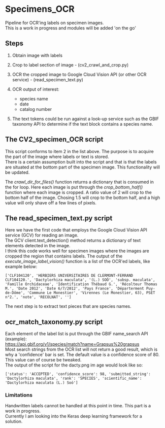 # Specimens_OCR
Pipeline for OCR'ing labels on specimen images.  
This is a work in progress and modules will be added 'on the go' 

## Steps

1. Obtain image with labels
2. Crop to label section of image - (cv2_crawl_and_crop.py)
3. OCR the cropped image to Google Cloud Vision API (or other OCR service) - (read_specimen_text.py)
4. OCR output of interest:
   - species name
   - date
   - catalog number
      
5. The text tokens could be run against a look-up service such as the GBIF taxonomy API to determine if the text block contains a species name.
    

## The CV2_specimen_OCR script
This script conforms to item 2 in the list above. The purpose is to acquire the part of the image where labels or text is stored.  
There is a certain assumption built into the script and that is that the labels are situated at the bottom part of the specimen image. This functionality will be updated.


The _crawl_dir_for_files()_ function returns a dictionary that is consumed in the for loop. Here each image is put through the _crop_bottom_half()_ function where each image is cropped. A ratio value of 2 will crop to the bottom half of the image. Chosing 1.5 will crop to the bottom half, and a high value will only shave off a few lines of pixels. 

## The read_specimen_text.py script
Here we have the first code that employs the Google Cloud Vision API service (GCV) for reading an image.  
The GCV client.text_detection() method returns a dictionary of text elements detected in the image.  
I think this code works well for specimen images where the images are cropped the region that contains labels.
The output of the _execute_image_label_vision()_ function is a list of the OCR'ed labels, like example below:  
```
['CLF104120', 'HERBIERS UNIVERSITAIRES DE CLERMONT-FERRAND CLF104120.', 'Dactylorhiza maculata', '(L.) SOÓ', 'subsp. maculata', 'Famille Orchidaceae', 'Identification Thébaud G.', 'Récolteur Thomas M.', 'Date 2012', 'Date 6/7/2012', 'Pays France', 'Départerment Puy-de-Dôme', 'Commune Le Monestier', 'Virennes (Le Monestier, 63), PSET n°2.', 'note', 'RECOLNAT', '']
```
The next step is to extract text pieces that are species names.

## ocr_match_taxonomy.py script 
Each element of the label list is put through the GBIF name_search API (example):  
https://api.gbif.org/v1/species/match?name=Grapsus%20grapsus  
Most search strings from the OCR list will not return a good result, which is why a 'confidence' bar is set. The default value is a confidence score of 80.
This value can of course be tweaked.  
The output of the script for the dacty.png im age would look like so:  
```
['status': 'ACCEPTED', 'confidence_score': 98, 'submitted_string': 'Dactylorhiza maculata', 'rank': 'SPECIES', 'scientific_name': 'Dactylorhiza maculata (L.) Soó']
```
### Limitations
Handwritten labels cannot be handled at this point in time. This part is a work in progress.  
Currently I am looking into the Keras deep learning framework for a solution.


